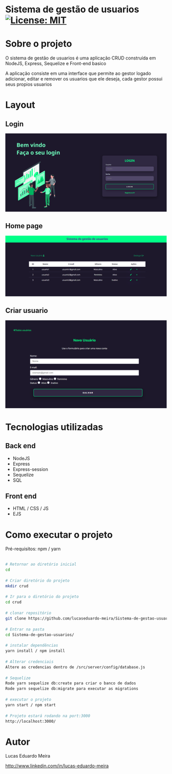 # Sistema de gestão de usuarios [![License: MIT](https://img.shields.io/badge/License-MIT-yellow.svg)](https://opensource.org/licenses/MIT)

# Sobre o projeto

O sistema de gestão de usuarios é uma aplicação CRUD construída em NodeJS, Express, Sequelize e Front-end basico

A aplicação consiste em uma interface que permite ao gestor logado adicionar, editar e remover os usuarios que ele deseja, cada gestor possui seus propios usuarios

# Layout

## Login

<img src='./assets/img/Login page.png'>

## Home page

<img src='./assets/img/Homepage.png'>

## Criar usuario

<img src='./assets/img/Criaruser.png'>

# Tecnologias utilizadas

## Back end

- NodeJS
- Express
- Express-session
- Sequelize
- SQL

## Front end

- HTML / CSS / JS
- EJS

# Como executar o projeto

Pré-requisitos: npm / yarn

```bash

# Retornar ao diretório inicial
cd

# Criar diretório do projeto
mkdir crud

# Ir para o diretório do projeto
cd crud

# clonar repositório
git clone https://github.com/lucaseduardo-meira/Sistema-de-gestao-usuarios

# Entrar na pasta
cd Sistema-de-gestao-usuarios/

# instalar dependências
yarn install / npm install

# Alterar credenciais
Altere as credencias dentro de /src/server/config/database.js

# Sequelize
Rode yarn sequelize db:create para criar o banco de dados
Rode yarn sequelize db:migrate para executar as migrations

# executar o projeto
yarn start / npm start

# Projeto estará rodando na port:3000
http://localhost:3000/
```

# Autor

Lucas Eduardo Meira

http://www.linkedin.com/in/lucas-eduardo-meira
